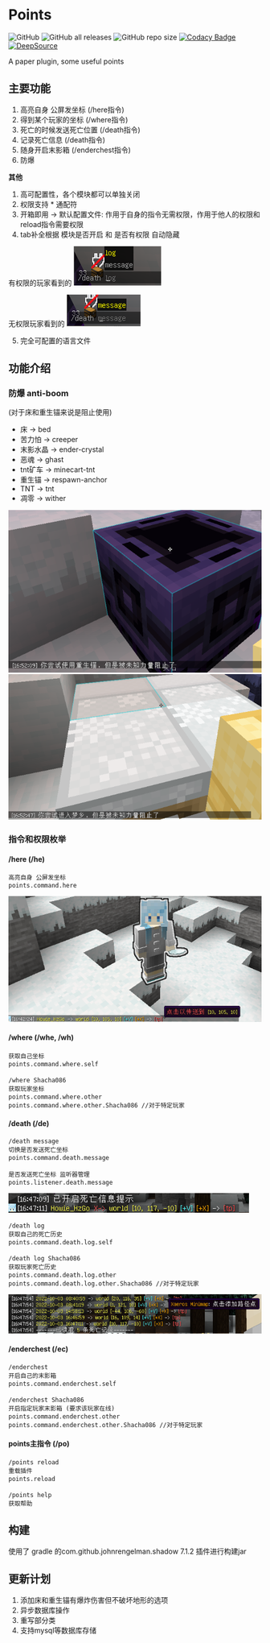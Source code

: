 # Points

![GitHub](https://img.shields.io/github/license/HowieHz/Points)
![GitHub all releases](https://img.shields.io/github/downloads/HowieHz/Points/total)
![GitHub repo size](https://img.shields.io/github/repo-size/HowieHz/Points)
[![Codacy Badge](https://app.codacy.com/project/badge/Grade/6514d15bcda04c4db6ef136204282a46)](https://www.codacy.com/gh/HowieHz/Points/dashboard?utm_source=github.com&amp;utm_medium=referral&amp;utm_content=HowieHz/Points&amp;utm_campaign=Badge_Grade)
[![DeepSource](https://deepsource.io/gh/HowieHz/Points.svg/?label=active+issues&show_trend=true&token=BsdaFuwaOvvqaAa8w-r7YmmN)](https://deepsource.io/gh/HowieHz/Points/?ref=repository-badge)

A paper plugin, some useful points

## 主要功能

1. 高亮自身 公屏发坐标 (/here指令)
2. 得到某个玩家的坐标 (/where指令)
3. 死亡的时候发送死亡位置 (/death指令)
4. 记录死亡信息 (/death指令)
5. 随身开启末影箱 (/enderchest指令)
6. 防爆

**其他**

1. 高可配置性，各个模块都可以单独关闭
2. 权限支持 * 通配符
3. 开箱即用 -> 默认配置文件: 作用于自身的指令无需权限，作用于他人的权限和reload指令需要权限
4. tab补全根据 模块是否开启 和 是否有权限 自动隐藏

有权限的玩家看到的
![tab-complete-control1](./img/tab-complete-control1.png)

无权限玩家看到的
![tab-complete-control2](./img/tab-complete-control2.png)

5. 完全可配置的语言文件

## 功能介绍

### 防爆 anti-boom

(对于床和重生锚来说是阻止使用)

* 床 -> bed
* 苦力怕 -> creeper
* 末影水晶 -> ender-crystal
* 恶魂 -> ghast
* tnt矿车 -> minecart-tnt
* 重生锚 -> respawn-anchor
* TNT -> tnt
* 凋零 -> wither

![anti-boom](./img/antiboom-listener1.png)
![anti-boom](./img/antiboom-listener2.png)

### 指令和权限枚举

#### /here (/he)

    高亮自身 公屏发坐标
    points.command.here

![here](./img/here-command-demo.png)

#### /where (/whe, /wh)

    获取自己坐标
    points.command.where.self
    
    /where Shacha086
    获取玩家坐标
    points.command.where.other
    points.command.where.other.Shacha086 //对于特定玩家

#### /death (/de)

    /death message
    切换是否发送死亡坐标
    points.command.death.message

    是否发送死亡坐标 监听器管理
    points.listener.death.message

![death-message](./img/death-message-demo.png)

    /death log
    获取自己的死亡历史
    points.command.death.log.self

    /death log Shacha086
    获取玩家死亡历史
    points.command.death.log.other
    points.command.death.log.other.Shacha086 //对于特定玩家

![death-log](./img/death-log-demo.png)

#### /enderchest (/ec)

    /enderchest
    开启自己的末影箱
    points.command.enderchest.self

    /enderchest Shacha086
    开启指定玩家末影箱 (要求该玩家在线)
    points.command.enderchest.other
    points.command.enderchest.other.Shacha086 //对于特定玩家

#### points主指令 (/po)

    /points reload
    重载插件
    points.reload

    /points help
    获取帮助

## 构建

使用了 gradle 的com.github.johnrengelman.shadow 7.1.2 插件进行构建jar

## 更新计划

1. 添加床和重生锚有爆炸伤害但不破坏地形的选项
2. 异步数据库操作
3. 重写部分类
4. 支持mysql等数据库存储